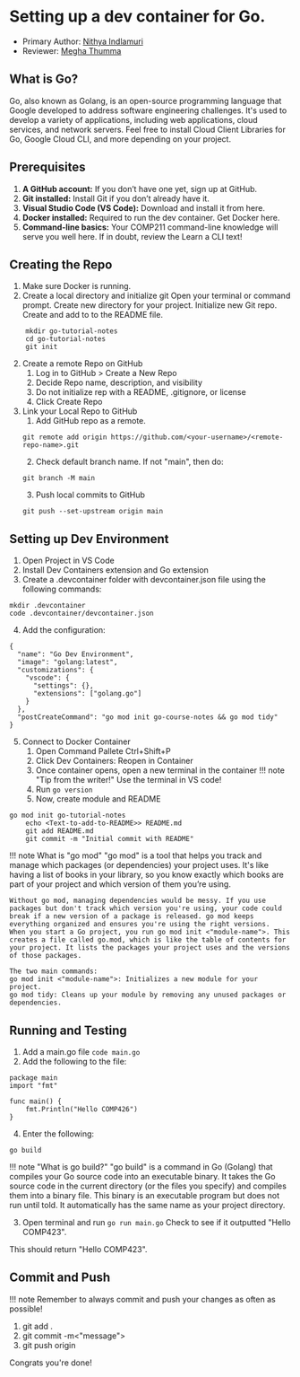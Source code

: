 # Setting up a dev container for Go.
* Primary Author: [Nithya Indlamuri](https://github.com/nithyaindla)
* Reviewer: [Megha Thumma](https://github.com/mthumma20)


## What is Go?
Go, also known as Golang, is an open-source programming language that Google developed to address software engineering challenges. It's used to develop a variety of applications, including web applications, cloud services, and network servers. Feel free to install Cloud Client Libraries for Go, Google Cloud CLI, and more depending on your project.

## Prerequisites
1. __A GitHub account:__ If you don’t have one yet, sign up at GitHub.
2. __Git installed:__ Install Git if you don’t already have it.
3. __Visual Studio Code (VS Code):__ Download and install it from here.
4. __Docker installed:__ Required to run the dev container. Get Docker here.
5. __Command-line basics:__ Your COMP211 command-line knowledge will serve you well here. If in doubt, review the Learn a CLI text!

## Creating the Repo
1. Make sure Docker is running. 
2. Create a local directory and initialize git
Open your terminal or command prompt. Create new directory for your project. Initialize new Git repo. Create and add to to the README file.
```
    mkdir go-tutorial-notes
    cd go-tutorial-notes
    git init

```
2. Create a remote Repo on GitHub
    1. Log in to GitHub > Create a New Repo
    2. Decide Repo name, description, and visibility
    3. Do not initialize rep with a README, .gitignore, or license
    4. Click Create Repo
3. Link your Local Repo to GitHub
    1. Add GitHub repo as a remote.
    ```
    git remote add origin https://github.com/<your-username>/<remote-repo-name>.git
    ```
    2. Check default branch name. If not "main", then do:
    ```
    git branch -M main
    ```
    3. Push local commits to GitHub
    ```
    git push --set-upstream origin main
    ```
## Setting up Dev Environment
1. Open Project in VS Code
2. Install Dev Containers extension and Go extension
3. Create a .devcontainer folder with devcontainer.json file using the following commands:
```
mkdir .devcontainer
code .devcontainer/devcontainer.json
```
4. Add the configuration:
```
{
  "name": "Go Dev Environment",
  "image": "golang:latest",
  "customizations": {
    "vscode": {
      "settings": {},
      "extensions": ["golang.go"]
    }
  },
  "postCreateCommand": "go mod init go-course-notes && go mod tidy"
}
```
5. Connect to Docker Container
    1. Open Command Pallete Ctrl+Shift+P
    2. Click Dev Containers: Reopen in Container
    3. Once container opens, open a new terminal in the container
    !!! note "Tip from the writer!"
        Use the terminal in VS code!
    4. Run `go version`
    4. Now, create module and README
```
go mod init go-tutorial-notes
    echo <Text-to-add-to-README>> README.md
    git add README.md
    git commit -m "Initial commit with README"
```
!!! note What is "go mod"
    "go mod" is a tool that helps you track and manage which packages (or dependencies) your project uses. It's like having a list of books in your library, so you know exactly which books are part of your project and which version of them you’re using.

    Without go mod, managing dependencies would be messy. If you use packages but don't track which version you're using, your code could break if a new version of a package is released. go mod keeps everything organized and ensures you're using the right versions.
    When you start a Go project, you run go mod init <"module-name">. This creates a file called go.mod, which is like the table of contents for your project. It lists the packages your project uses and the versions of those packages.

    The two main commands:
    go mod init <"module-name">: Initializes a new module for your project.
    go mod tidy: Cleans up your module by removing any unused packages or dependencies.

## Running and Testing
1. Add a main.go file `code main.go`
2. Add the following to the file:

```
package main 
import "fmt" 

func main() {
    fmt.Println("Hello COMP426")
}
```

4. Enter the following: 
```
go build
```
!!! note "What is go build?"
    "go build" is a command in Go (Golang) that compiles your Go source code into an executable binary. It takes the Go source code in the current directory (or the files you specify) and compiles them into a binary file. This binary is an executable program but does not run until told. It automatically has the same name as your project directory.

3. Open terminal and run `go run main.go` Check to see if it outputted "Hello COMP423".

This should return "Hello COMP423".

## Commit and Push
!!! note
    Remember to always commit and push your changes as often as possible!
1. git add .
2. git commit -m<"message">
3. git push origin <branch-name>

Congrats you're done!
